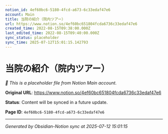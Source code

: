 ```yaml
---
notion_id: 4ef60bc6-5180-4fcd-a673-6c33edaf47e6
account: Main
title: 当院の紹介（院内ツアー）
url: https://www.notion.so/4ef60bc651804fcda6736c33edaf47e6
created_time: 2022-08-15T09:38:00.000Z
last_edited_time: 2022-08-15T09:40:00.000Z
sync_status: placeholder
sync_time: 2025-07-12T15:01:15.142793
---
```


# 当院の紹介（院内ツアー）

*🔄 This is a placeholder file from Notion Main account.*

**Original URL**: https://www.notion.so/4ef60bc651804fcda6736c33edaf47e6

**Status**: Content will be synced in a future update.

**Page ID**: `4ef60bc6-5180-4fcd-a673-6c33edaf47e6`

---

*Generated by Obsidian-Notion sync at 2025-07-12 15:01:15*
